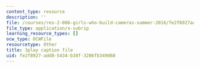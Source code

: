 ```yaml
---
content_type: resource
description: ''
file: /courses/res-2-006-girls-who-build-cameras-summer-2016/fe2f8927add85434b38f3286fb349d68_bnYD88uNtwY.vtt
file_type: application/x-subrip
learning_resource_types: []
ocw_type: OCWFile
resourcetype: Other
title: 3play caption file
uid: fe2f8927-add8-5434-b38f-3286fb349d68
---
```

